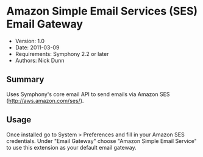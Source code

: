 # Amazon Simple Email Services (SES) Email Gateway

- Version: 1.0
- Date: 2011-03-09
- Requirements: Symphony 2.2 or later
- Authors: Nick Dunn

## Summary

Uses Symphony's core email API to send emails via Amazon SES (http://aws.amazon.com/ses/).

## Usage

Once installed go to System > Preferences and fill in your Amazon SES credentials. Under "Email Gateway" choose "Amazon Simple Email Service" to use this extension as your default email gateway.